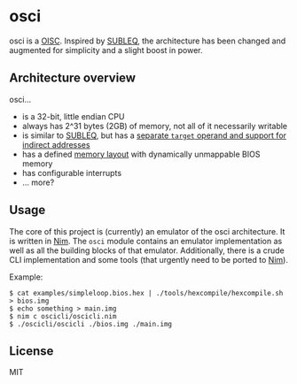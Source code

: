 # osci

osci is a [OISC]. Inspired by [SUBLEQ], the architecture has been changed and augmented for simplicity and a slight boost in power.

## Architecture overview

osci...

- is a 32-bit, little endian CPU
- always has 2^31 bytes (2GB) of memory, not all of it necessarily writable
- is similar to [SUBLEQ], but has a [separate ``target`` operand and support for indirect addresses][Instructions]
- has a defined [memory layout] with dynamically unmappable BIOS memory
- has configurable interrupts
- ... more?

## Usage

The core of this project is (currently) an emulator of the osci architecture. It is written in [Nim]. The `osci` module contains an emulator implementation as well as all the building blocks of that emulator. Additionally, there is a crude CLI implementation and some tools (that urgently need to be ported to [Nim]).

Example:

```
$ cat examples/simpleloop.bios.hex | ./tools/hexcompile/hexcompile.sh > bios.img
$ echo something > main.img
$ nim c oscicli/oscicli.nim
$ ./oscicli/oscicli ./bios.img ./main.img
```

License
-------
MIT

[OISC]: https://en.wikipedia.org/wiki/One_instruction_set_computer
[SUBLEQ]: https://esolangs.org/wiki/Subleq
[Instructions]: https://github.com/surma/osci/blob/master/osci/instruction.nim
[Memory layout]: https://github.com/surma/osci/blob/master/osci/memory.nim
[Nim]: https://nim-lang.org/
